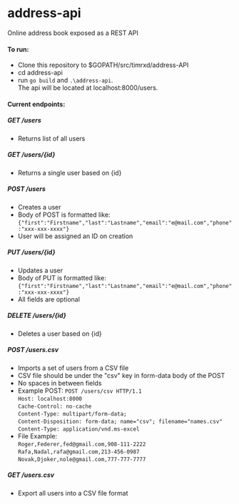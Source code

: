 # address-api
Online address book exposed as a REST API

#### To run:
* Clone this repository to $GOPATH/src/timrxd/address-API
* cd address-api
* run `go build` and `.\address-api`.  
The api will be located at localhost:8000/users.

#### Current endpoints:

##### GET /users
* Returns list of all users

##### GET /users/{id}
* Returns a single user based on {id}

##### POST /users
* Creates a user
* Body of POST is formatted like: `{"first":"Firstname","last":"Lastname","email":"e@mail.com","phone":"xxx-xxx-xxxx"}`
* User will be assigned an ID on creation

##### PUT /users/{id}
* Updates a user
* Body of PUT is formatted like: `{"first":"Firstname","last":"Lastname","email":"e@mail.com","phone":"xxx-xxx-xxxx"}`
* All fields are optional

##### DELETE /users/{id}
* Deletes a user based on {id}

##### POST /users.csv
* Imports a set of users from a CSV file
* CSV file should be under the "csv" key in form-data body of the POST
* No spaces in between fields
* Example POST:
`POST /users/csv HTTP/1.1`  
`Host: localhost:8000`  
`Cache-Control: no-cache`    
`Content-Type: multipart/form-data;`    
`Content-Disposition: form-data; name="csv"; filename="names.csv"`    
`Content-Type: application/vnd.ms-excel`  
* File Example:  
`Roger,Federer,fed@gmail.com,908-111-2222`  
`Rafa,Nadal,rafa@gmail.com,213-456-0987`  
`Novak,Djoker,nole@gmail.com,777-777-7777`  

##### GET /users.csv
* Export all users into a CSV file format
